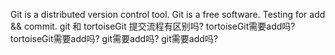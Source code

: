 Git is a distributed version control tool.
Git is a free software.
Testing for add && commit.
git 和 tortoiseGit 提交流程有区别吗?
tortoiseGit需要add吗?
tortoiseGit需要add吗?
git需要add吗?
git需要add吗?